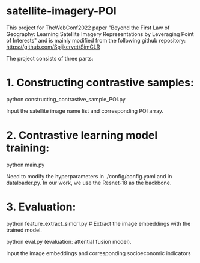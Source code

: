 # satellite-imagery-POI

This project for TheWebConf2022 paper "Beyond the First Law of Geography: Learning Satellite Imagery Representations by Leveraging Point of Interests" and is mainly modified from the following github repository:
https://github.com/Spijkervet/SimCLR

The project consists of three parts: 
# 1. Constructing contrastive samples:

python constructing_contrastive_sample_POI.py

Input the satellite image name list and corresponding POI array.

# 2. Contrastive learning model training:

python main.py

Need to modify the hyperparameters in ./config/config.yaml and in dataloader.py.
In our work, we use the Resnet-18 as the backbone.

# 3. Evaluation:

python feature_extract_simcrl.py # Extract the image embeddings with the trained model.

python eval.py (evaluation: attential fusion model).

Input the image embeddings and corresponding socioeconomic indicators
